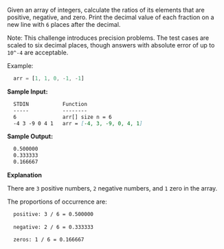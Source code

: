 Given an array of integers, calculate the ratios of its elements that are positive, negative, and zero. Print the decimal value of each fraction on a new line with `6` places after the decimal.

Note: This challenge introduces precision problems. The test cases are scaled to six decimal places, though answers with absolute error of up to `10^-4` are acceptable.

Example:

```js
  arr = [1, 1, 0, -1, -1]
```

**Sample Input:**

```md
  STDIN           Function
  -----           --------
  6               arr[] size n = 6
  -4 3 -9 0 4 1   arr = [-4, 3, -9, 0, 4, 1]
```

**Sample Output:**

```md
  0.500000
  0.333333
  0.166667
```

**Explanation**

There are `3` positive numbers, `2` negative numbers, and `1` zero in the array.

The proportions of occurrence are:

```md
  positive: 3 / 6 = 0.500000
  
  negative: 2 / 6 = 0.333333

  zeros: 1 / 6 = 0.166667
```
